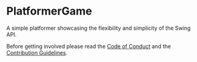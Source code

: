 # PlatformerGame
A simple platformer showcasing the flexibility and simplicity of the Swing API.

Before getting involved please read the [Code of Conduct](https://github.com/Helen0903/PlatformerGame/blob/master/CODE_OF_CONDUCT.md) and the [Contribution Guidelines](https://github.com/Helen0903/PlatformerGame/blob/master/CONTRIBUTING.md).
